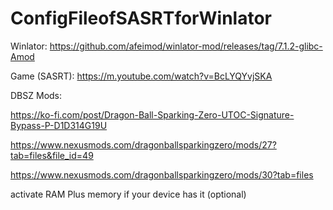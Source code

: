 # ConfigFileofSASRTforWinlator
Winlator: https://github.com/afeimod/winlator-mod/releases/tag/7.1.2-glibc-Amod

Game (SASRT): https://m.youtube.com/watch?v=BcLYQYvjSKA

DBSZ Mods:

https://ko-fi.com/post/Dragon-Ball-Sparking-Zero-UTOC-Signature-Bypass-P-D1D314G19U

https://www.nexusmods.com/dragonballsparkingzero/mods/27?tab=files&file_id=49

https://www.nexusmods.com/dragonballsparkingzero/mods/30?tab=files

activate RAM Plus memory if your device has it (optional) 
